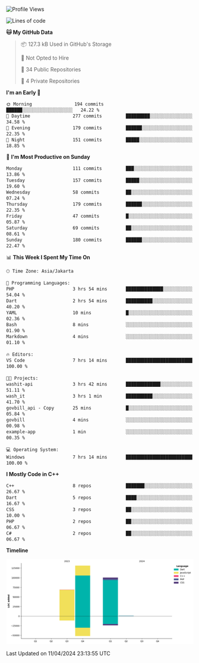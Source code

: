 <!--START_SECTION:waka-->
![Profile Views](http://img.shields.io/badge/Profile%20Views-37-blue)

![Lines of code](https://img.shields.io/badge/From%20Hello%20World%20I%27ve%20Written-301.1%20thousand%20lines%20of%20code-blue)

**🐱 My GitHub Data** 

> 📦 127.3 kB Used in GitHub's Storage 
 > 
> 🚫 Not Opted to Hire
 > 
> 📜 34 Public Repositories 
 > 
> 🔑 4 Private Repositories 
 > 
**I'm an Early 🐤** 

```text
🌞 Morning                194 commits         ██████░░░░░░░░░░░░░░░░░░░   24.22 % 
🌆 Daytime                277 commits         █████████░░░░░░░░░░░░░░░░   34.58 % 
🌃 Evening                179 commits         ██████░░░░░░░░░░░░░░░░░░░   22.35 % 
🌙 Night                  151 commits         █████░░░░░░░░░░░░░░░░░░░░   18.85 % 
```
📅 **I'm Most Productive on Sunday** 

```text
Monday                   111 commits         ███░░░░░░░░░░░░░░░░░░░░░░   13.86 % 
Tuesday                  157 commits         █████░░░░░░░░░░░░░░░░░░░░   19.60 % 
Wednesday                58 commits          ██░░░░░░░░░░░░░░░░░░░░░░░   07.24 % 
Thursday                 179 commits         ██████░░░░░░░░░░░░░░░░░░░   22.35 % 
Friday                   47 commits          █░░░░░░░░░░░░░░░░░░░░░░░░   05.87 % 
Saturday                 69 commits          ██░░░░░░░░░░░░░░░░░░░░░░░   08.61 % 
Sunday                   180 commits         ██████░░░░░░░░░░░░░░░░░░░   22.47 % 
```


📊 **This Week I Spent My Time On** 

```text
🕑︎ Time Zone: Asia/Jakarta

💬 Programming Languages: 
PHP                      3 hrs 54 mins       ██████████████░░░░░░░░░░░   54.04 % 
Dart                     2 hrs 54 mins       ██████████░░░░░░░░░░░░░░░   40.20 % 
YAML                     10 mins             █░░░░░░░░░░░░░░░░░░░░░░░░   02.36 % 
Bash                     8 mins              ░░░░░░░░░░░░░░░░░░░░░░░░░   01.90 % 
Markdown                 4 mins              ░░░░░░░░░░░░░░░░░░░░░░░░░   01.10 % 

🔥 Editors: 
VS Code                  7 hrs 14 mins       █████████████████████████   100.00 % 

🐱‍💻 Projects: 
washit-api               3 hrs 42 mins       █████████████░░░░░░░░░░░░   51.11 % 
wash_it                  3 hrs 1 min         ██████████░░░░░░░░░░░░░░░   41.70 % 
govbill_api - Copy       25 mins             █░░░░░░░░░░░░░░░░░░░░░░░░   05.84 % 
govbill                  4 mins              ░░░░░░░░░░░░░░░░░░░░░░░░░   00.98 % 
example-app              1 min               ░░░░░░░░░░░░░░░░░░░░░░░░░   00.35 % 

💻 Operating System: 
Windows                  7 hrs 14 mins       █████████████████████████   100.00 % 
```

**I Mostly Code in C++** 

```text
C++                      8 repos             ███████░░░░░░░░░░░░░░░░░░   26.67 % 
Dart                     5 repos             ████░░░░░░░░░░░░░░░░░░░░░   16.67 % 
CSS                      3 repos             ██░░░░░░░░░░░░░░░░░░░░░░░   10.00 % 
PHP                      2 repos             ██░░░░░░░░░░░░░░░░░░░░░░░   06.67 % 
C#                       2 repos             ██░░░░░░░░░░░░░░░░░░░░░░░   06.67 % 
```



**Timeline**

![Lines of Code chart](https://raw.githubusercontent.com/PradiptaAhmad/PradiptaAhmad/main/assets/bar_graph.png)


 Last Updated on 11/04/2024 23:13:55 UTC
<!--END_SECTION:waka-->
